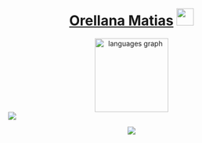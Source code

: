 <h1 align="center"><b><a href="https://orellanamatias.com.ar">Orellana Matias</a> </b><img src="https://media.giphy.com/media/hvRJCLFzcasrR4ia7z/giphy.gif" width="35"></h1>
<div align="center">
  <img src="https://github-readme-stats.vercel.app/api/top-langs?username=OrellanaMatias&locale=en&hide_title=false&layout=compact&card_width=320&langs_count=2&theme=nightowl&hide_border=true&order=2" height="150" alt="languages graph" />
</div>
<img src="https://user-images.githubusercontent.com/73097560/115834477-dbab4500-a447-11eb-908a-139a6edaec5c.gif">
<p align="center">
  <a href="https://skillicons.dev">
    <img src="https://skillicons.dev/icons?i=html,css,js,ts,php,bootstrap,sass,tailwind,less,jquery,nodejs,astro,react,mysql,sqlite,figma,ai,ps,git,github,c,cs,dotnet,py,docker,arduino&perline=13" />
  </a>
</p>

